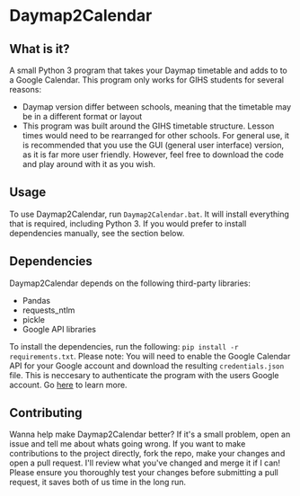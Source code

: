 # Daymap2Calendar
## What is it?
A small Python 3 program that takes your Daymap timetable and adds to to a Google Calendar. This program only works for GIHS students
for several reasons:
- Daymap version differ between schools, meaning that the timetable may be in a different format or layout
- This program was built around the GIHS timetable structure. Lesson times would need to be rearranged for other schools.
For general use, it is recommended that you use the GUI (general user interface) version, as it is far more user friendly. However, feel
free to download the code and play around with it as you wish.

## Usage
To use Daymap2Calendar, run ```Daymap2Calendar.bat```. It will install everything that is required, including Python 3. If you would prefer to install dependencies manually, see the section below. 

## Dependencies
Daymap2Calendar depends on the following third-party libraries:
- Pandas
- requests_ntlm
- pickle
- Google API libraries

To install the dependencies, run the following: ```pip install -r requirements.txt```. Please note: You will need to enable the Google Calendar API for your Google account and download the resulting ```credentials.json``` file. This is neccesary to authenticate the program with the users Google account. Go [here](https://developers.google.com/calendar/quickstart/python) to learn more.

## Contributing
Wanna help make Daymap2Calendar better? If it's a small problem, open an issue and tell me about whats going wrong. If you want to make
contributions to the project directly, fork the repo, make your changes and open a pull request. I'll review what you've changed and merge 
it if I can! Please ensure you thoroughly test your changes before submitting a pull request, it saves both of us time in the long run.
